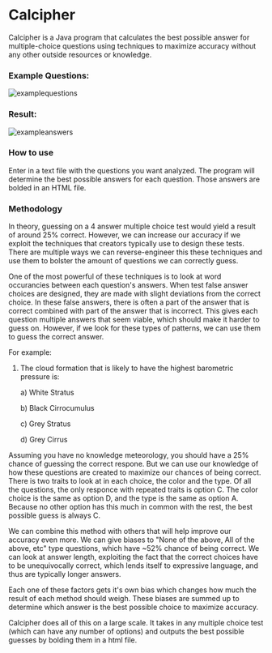 # Calcipher
Calcipher is a Java program that calculates the best possible answer for multiple-choice questions using techniques to maximize accuracy without any other outside resources or knowledge.

### Example Questions:
![examplequestions](https://user-images.githubusercontent.com/15695189/34632225-e0c04932-f239-11e7-862b-d92b27d7eabf.png)

### Result:
![exampleanswers](https://user-images.githubusercontent.com/15695189/34632229-e359ee00-f239-11e7-9c80-2cd0c96ef745.png)

### How to use
Enter in a text file with the questions you want analyzed. The program will determine the best possible answers for each question. Those answers are bolded in an HTML file. 

### Methodology
In theory, guessing on a 4 answer multiple choice test would yield a result of around 25% correct. However, we can increase our accuracy if we exploit the techniques that creators typically use to design these tests. There are multiple ways we can reverse-engineer this these techniques and use them to bolster the amount of questions we can correctly guess. 

One of the most powerful of these techniques is to look at word occurancies between each question's answers. When test false answer choices are designed, they are made with slight deviations from the correct choice. In these false answers, there is often a part of the answer that is correct combined with part of the answer that is incorrect. This gives each question multiple answers that seem viable, which should make it harder to guess on. However, if we look for these types of patterns, we can use them to guess the correct answer. 


For example:
1. The cloud formation that is likely to have the highest barometric pressure is:
  
   a) White Stratus
  
   b) Black Cirrocumulus
  
   c) Grey Stratus
  
   d) Grey Cirrus 
  

Assuming you have no knowledge meteorology, you should have a 25% chance of guessing the correct respone. But we can use our knowledge of how these questions are created to maximize our chances of being correct. There is two traits to look at in each choice, the color and the type. Of all the questions, the only responce with repeated traits is option C. The color choice is the same as option D, and the type is the same as option A. Because no other option has this much in common with the rest, the best possible guess is always C. 

We can combine this method with others that will help improve our accuracy even more. We can give biases to "None of the above, All of the above, etc" type questions, which have ~52% chance of being correct. We can look at answer length, exploiting the fact that the correct choices have to be unequivocally correct, which lends itself to expressive language, and thus are typically longer answers.

Each one of these factors gets it's own bias which changes how much the result of each method should weigh. These biases are summed up to determine which answer is the best possible choice to maximize accuracy. 

Calcipher does all of this on a large scale. It takes in any multiple choice test (which can have any number of options) and outputs the best possible guesses by bolding them in a html file. 

